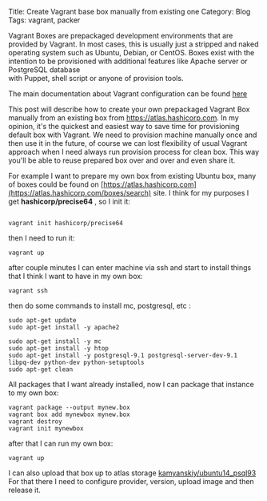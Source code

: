 Title: Create Vagrant base box manually from existing one
Category: Blog
Tags: vagrant, packer

Vagrant Boxes are prepackaged development environments that are provided by 
Vagrant. In most cases, this is usually just a stripped and naked operating 
system such as Ubuntu, Debian, or CentOS. Boxes exist with the intention to be 
provisioned with additional features like Apache server or PostgreSQL database  
with Puppet, shell script or anyone of provision tools. 

The main documentation about Vagrant configuration can be found [here](https://www.vagrantup.com/docs/index.html)

This post will describe how to create your own prepackaged Vagrant Box manually
from an existing box from https://atlas.hashicorp.com. In my opinion, it's the 
quickest and easiest way to save time for provisioning default box with Vagrant.
We need to provision machine manually once and then use it in the future, of course 
we can lost flexibility of usual Vagrant approach when I need always run provision
process for clean box. This way you'll be able to reuse prepared box over and 
over and even share it. 

For example I want to prepare my own box from existing Ubuntu box, many of
boxes could be found on [https://atlas.hashicorp.com](https://atlas.hashicorp.com/boxes/search) site.
I think for my purposes I get **hashicorp/precise64** , so I init it:

```commandline

vagrant init hashicorp/precise64

``` 

then I need to run it:

```commandline
vagrant up
```

after couple minutes I can enter machine via ssh and start to install things 
that I think I want to have in my own box:

```commandline
vagrant ssh
```

then do some commands to install mc, postgresql, etc :
 
```commandline
sudo apt-get update
sudo apt-get install -y apache2

sudo apt-get install -y mc
sudo apt-get install -y htop
sudo apt-get install -y postgresql-9.1 postgresql-server-dev-9.1 libpq-dev python-dev python-setuptools
sudo apt-get clean

```

All packages that I want already installed, now I can package that instance to my own 
box:

```commandline
vagrant package --output mynew.box
vagrant box add mynewbox mynew.box
vagrant destroy
vagrant init mynewbox

```

after that I can run my own box: 

```commandline
vagrant up
```

I can also upload that box up to atlas storage [kamyanskiy/ubuntu14_psql93](https://atlas.hashicorp.com/kamyanskiy/boxes/ubuntu14_psql93)
For that there I need to configure provider, version, upload image and then 
release it.
